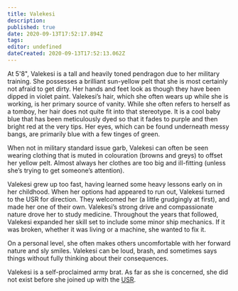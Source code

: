 ```yaml
---
title: Valekesi
description: 
published: true
date: 2020-09-13T17:52:17.894Z
tags: 
editor: undefined
dateCreated: 2020-09-13T17:52:13.062Z
---
```


At 5'8", Valekesi is a tall and heavily toned pendragon due to her military training. She possesses a brilliant sun-yellow pelt that she is most certainly not afraid to get dirty. Her hands and feet look as though they have been dipped in violet paint. Valekesi’s hair, which she often wears up while she is working, is her primary source of vanity. While she often refers to herself as a tomboy, her hair does not quite fit into that stereotype. It is a cool baby blue that has been meticulously dyed so that it fades to purple and then bright red at the very tips. Her eyes, which can be found underneath messy bangs, are primarily blue with a few tinges of green.

When not in military standard issue garb, Valekesi can often be seen wearing clothing that is muted in colouration (browns and greys) to offset her yellow pelt. Almost always her clothes are too big and ill-fitting (unless she’s trying to get someone’s attention).

Valekesi grew up too fast, having learned some heavy lessons early on in her childhood. When her options had appeared to run out, Valekesi turned to the USR for direction. They welcomed her (a little grudgingly at first), and made her one of their own. Valekesi’s strong drive and compassionate nature drove her to study medicine. Throughout the years that followed, Valekesi expanded her skill set to include some minor ship mechanics. If it was broken, whether it was living or a machine, she wanted to fix it.

On a personal level, she often makes others uncomfortable with her forward nature and sly smiles. Valekesi can be loud, brash, and sometimes says things without fully thinking about their consequences.

Valekesi is a self-proclaimed army brat. As far as she is concerned, she did not exist before she joined up with the [USR](/USR "wikilink").
